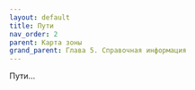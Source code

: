 ```yaml
---
layout: default
title: Пути
nav_order: 2
parent: Карта зоны
grand_parent: Глава 5. Справочная информация
---
```


Пути...